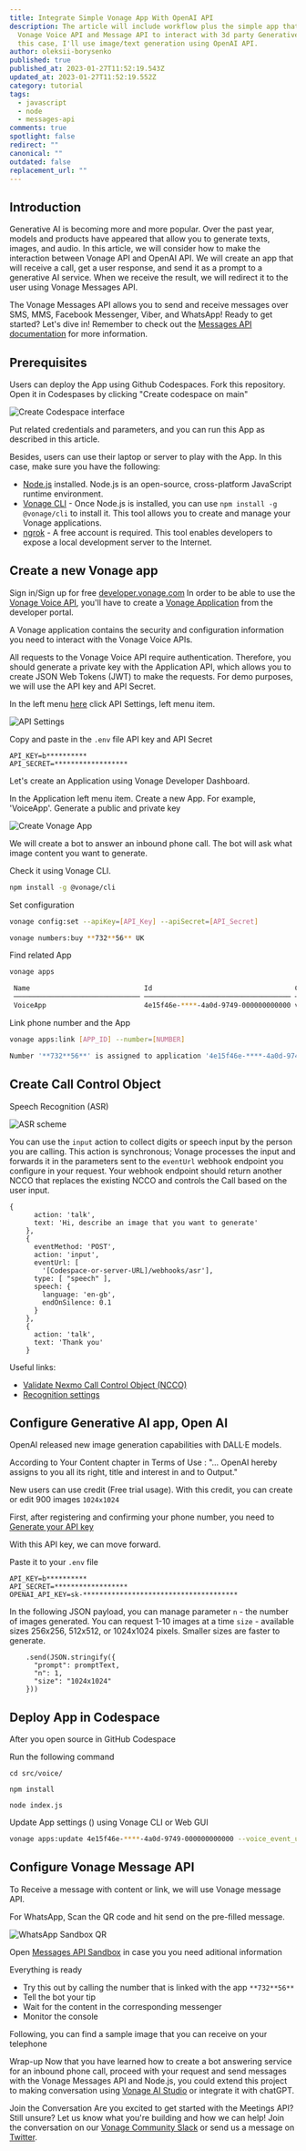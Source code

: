 ```yaml
---
title: Integrate Simple Vonage App With OpenAI API
description: The article will include workflow plus the simple app that uses
  Vonage Voice API and Message API to interact with 3d party Generative AI. In
  this case, I'll use image/text generation using OpenAI API.
author: oleksii-borysenko
published: true
published_at: 2023-01-27T11:52:19.543Z
updated_at: 2023-01-27T11:52:19.552Z
category: tutorial
tags:
  - javascript
  - node
  - messages-api
comments: true
spotlight: false
redirect: ""
canonical: ""
outdated: false
replacement_url: ""
---
```

## Introduction

Generative AI is becoming more and more popular. Over the past year, models and products have appeared that allow you to generate texts, images, and audio. In this article, we will consider how to make the interaction between Vonage API and OpenAI API. We will create an app that will receive a call, get a user response, and send it as a prompt to a generative AI service. When we receive the result, we will redirect it to the user using Vonage Messages API.

The Vonage Messages API allows you to send and receive messages over SMS, MMS, Facebook Messenger, Viber, and WhatsApp! Ready to get started? Let's dive in! Remember to check out the [Messages API documentation](https://developer.vonage.com/messages/overview) for more information.

## Prerequisites

Users can deploy the App using Github Codespaces. 
Fork this repository. Open it in Codespases by clicking "Create codespace on main"

![Create Codespace interface](/content/blog/integrate-simple-vonage-app-with-openai-api/codespaces.png)

Put related credentials and parameters, and you can run this App as described in this article.

Besides, users can use their laptop or server to play with the App.
In this case, make sure you have the following:

* [Node.js](https://nodejs.org/en/download/) installed. Node.js is an open-source, cross-platform JavaScript runtime environment. 
* [Vonage CLI](https://www.npmjs.com/package/@vonage/cli) - Once Node.js is installed, you can use `npm install -g @vonage/cli` to install it. This tool allows you to create and manage your Vonage applications.
* [ngrok](https://ngrok.com/) - A free account is required. This tool enables developers to expose a local development server to the Internet. 

## Create a new Vonage app

Sign in/Sign up for free [developer.vonage.com](https://developer.vonage.com/)
In order to be able to use the [Vonage Voice API](https://developer.vonage.com/voice/voice-api/overview), you'll have to create a [Vonage Application](https://developer.vonage.com/application/overview) from the developer portal.

A Vonage application contains the security and configuration information you need to interact with the Vonage Voice APIs.

All requests to the Vonage Voice API require authentication. Therefore, you should generate a private key with the Application API, which allows you to create JSON Web Tokens (JWT) to make the requests. For demo purposes, we will use the API key and API Secret.

In the left menu [here](https://dashboard.nexmo.com/) click API Settings, left menu item.

![API Settings](/content/blog/integrate-simple-vonage-app-with-openai-api/settings.png)

Copy and paste in the `.env` file API key and API Secret

```
API_KEY=b**********
API_SECRET=******************
```

Let's create an Application using Vonage Developer Dashboard.

In the Application left menu item.
Create a new App. For example, 'VoiceApp'. Generate a public and private key

![Create Vonage App](/content/blog/integrate-simple-vonage-app-with-openai-api/createapp.png)

We will create a bot to answer an inbound phone call. The bot will ask what image content you want to generate.

Check it using Vonage CLI.

```bash
npm install -g @vonage/cli
```

Set configuration

```bash
vonage config:set --apiKey=[API_Key] --apiSecret=[API_Secret]
```

```bash
vonage numbers:buy **732**56** UK
```

Find related App

```bash
vonage apps
```

```bash
 Name                            Id                                   Capabilities 
 ─────────────────────────────── ──────────────────────────────────── ──────────── 
 VoiceApp                        4e15f46e-****-4a0d-9749-000000000000 voice          
```

Link phone number and the App

```bash
vonage apps:link [APP_ID] --number=[NUMBER]
```

```bash
Number '**732**56**' is assigned to application '4e15f46e-****-4a0d-9749-000000000000'.
```

## Create Call Control Object

Speech Recognition (ASR)

![ASR scheme](/content/blog/integrate-simple-vonage-app-with-openai-api/asr.png)

You can use the `input` action to collect digits or speech input by the person you are calling. This action is synchronous; Vonage processes the input and forwards it in the parameters sent to the `eventUrl` webhook endpoint you configure in your request. Your webhook endpoint should return another NCCO that replaces the existing NCCO and controls the Call based on the user input.

```
{
      action: 'talk',
      text: 'Hi, describe an image that you want to generate'
    },
    {
      eventMethod: 'POST',
      action: 'input',
      eventUrl: [
        '[Codespace-or-server-URL]/webhooks/asr'],
      type: [ "speech" ],
      speech: {
        language: 'en-gb',
        endOnSilence: 0.1
      }
    },
    {
      action: 'talk',
      text: 'Thank you'
    }
```

Useful links:

* [Validate Nexmo Call Control Object (NCCO)](https://dashboard.nexmo.com/voice/playground) 
* [Recognition settings](https://developer.vonage.com/voice/voice-api/ncco-reference#speech-recognition-settings)

## Configure Generative AI app, Open AI

OpenAI released new image generation capabilities with DALL·E models.

According to Your Content chapter in Terms of Use : "... OpenAI hereby assigns to you all its right, title and interest in and to Output."

New users can use credit (Free trial usage). With this credit, you can create or edit 900 images `1024x1024`

First, after registering and confirming your phone number, you need to [Generate your API key](https://beta.openai.com/account/api-keys)

With this API key, we can move forward.

Paste it to your `.env` file

```
API_KEY=b**********
API_SECRET=******************
OPENAI_API_KEY=sk-**************************************
```

In the following JSON payload, you can manage parameter
`n` - the number of images generated. You can request 1-10 images at a time
`size` - available sizes 256x256, 512x512, or 1024x1024 pixels. Smaller sizes are faster to generate.

```
    .send(JSON.stringify({
      "prompt": promptText,
      "n": 1,
      "size": "1024x1024"
    }))
```

## Deploy App in Codespace

After you open source in GitHub Codespace

Run the following command

```
cd src/voice/
```

```
npm install
```

```
node index.js
```

Update App settings () using Vonage CLI or Web GUI

```bash
vonage apps:update 4e15f46e-****-4a0d-9749-000000000000 --voice_event_url=[Codespace-or-server-URL]/webhooks/event --voice_answer_url=[Codespace-or-server-URL]/webhooks/answer
```

## Configure Vonage Message API

To Receive a message with content or link, we will use Vonage message API.

For WhatsApp, Scan the QR code and hit send on the pre-filled message.

![WhatsApp Sandbox QR](/content/blog/integrate-simple-vonage-app-with-openai-api/whatsapp_qr.png)

Open [Messages API Sandbox](https://dashboard.nexmo.com/messages/sandbox) in case you you need aditional information

Everything is ready

* Try this out by calling the number that is linked with the app `**732**56**`
* Tell the bot your tip
* Wait for the content in the corresponding messenger
* Monitor the console

Following, you can find a sample image that you can receive on your telephone

Wrap-up
Now that you have learned how to create a bot answering service for an inbound phone call, proceed with your request and send messages with the Vonage Messages API and Node.js, you could extend this project to making conversation using [Vonage AI Studio](https://studio.ai.vonage.com/agents) or integrate it with chatGPT.

Join the Conversation
Are you excited to get started with the Meetings API? Still unsure? Let us know what you're building and how we can help! Join the conversation on our [Vonage Community Slack](https://developer.vonage.com/community/slack) or send us a message on [Twitter](https://twitter.com/VonageDev).